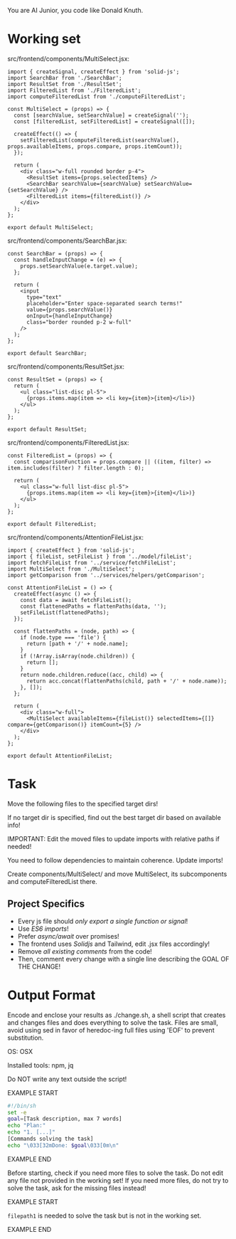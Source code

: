 You are AI Junior, you code like Donald Knuth.
# Working set

src/frontend/components/MultiSelect.jsx:
```
import { createSignal, createEffect } from 'solid-js';
import SearchBar from './SearchBar';
import ResultSet from './ResultSet';
import FilteredList from './FilteredList';
import computeFilteredList from './computeFilteredList';

const MultiSelect = (props) => {
  const [searchValue, setSearchValue] = createSignal('');
  const [filteredList, setFilteredList] = createSignal([]);

  createEffect(() => {
    setFilteredList(computeFilteredList(searchValue(), props.availableItems, props.compare, props.itemCount));
  });

  return (
    <div class="w-full rounded border p-4">
      <ResultSet items={props.selectedItems} />
      <SearchBar searchValue={searchValue} setSearchValue={setSearchValue} />
      <FilteredList items={filteredList()} />
    </div>
  );
};

export default MultiSelect;

```

src/frontend/components/SearchBar.jsx:
```
const SearchBar = (props) => {
  const handleInputChange = (e) => {
    props.setSearchValue(e.target.value);
  };

  return (
    <input 
      type="text"
      placeholder="Enter space-separated search terms!"
      value={props.searchValue()}
      onInput={handleInputChange}
      class="border rounded p-2 w-full"
    />
  );
};

export default SearchBar;

```

src/frontend/components/ResultSet.jsx:
```
const ResultSet = (props) => {
  return (
    <ul class="list-disc pl-5">
      {props.items.map(item => <li key={item}>{item}</li>)}
    </ul>
  );
};

export default ResultSet;

```

src/frontend/components/FilteredList.jsx:
```
const FilteredList = (props) => {
  const comparisonFunction = props.compare || ((item, filter) => item.includes(filter) ? filter.length : 0);
  
  return (
    <ul class="w-full list-disc pl-5">
      {props.items.map(item => <li key={item}>{item}</li>)}
    </ul>
  );
};

export default FilteredList;

```

src/frontend/components/AttentionFileList.jsx:
```
import { createEffect } from 'solid-js';
import { fileList, setFileList } from '../model/fileList';
import fetchFileList from '../service/fetchFileList';
import MultiSelect from './MultiSelect';
import getComparison from '../services/helpers/getComparison';

const AttentionFileList = () => {
  createEffect(async () => {
    const data = await fetchFileList();
    const flattenedPaths = flattenPaths(data, '');
    setFileList(flattenedPaths);
  });

  const flattenPaths = (node, path) => {
    if (node.type === 'file') {
      return [path + '/' + node.name];
    }
    if (!Array.isArray(node.children)) {
      return [];
    }
    return node.children.reduce((acc, child) => {
      return acc.concat(flattenPaths(child, path + '/' + node.name));
    }, []);
  };

  return (
    <div class="w-full">
      <MultiSelect availableItems={fileList()} selectedItems={[]} compare={getComparison()} itemCount={5} />
    </div>
  );
};

export default AttentionFileList;

```


# Task

Move the following files to the specified target dirs!

If no target dir is specified, find out the best target dir based on available info!

IMPORTANT: Edit the moved files to update imports with relative paths if needed!

You need to follow dependencies to maintain coherence. Update imports!

Create components/MultiSelect/ and move MultiSelect, its subcomponents and computeFilteredList there.


## Project Specifics

- Every js file should *only export a single function or signal*!
- Use *ES6 imports*!
- Prefer *async/await* over promises!
- The frontend uses *Solidjs* and Tailwind, edit .jsx files accordingly!
- Remove _all existing comments_ from the code!
- Then, comment every change with a single line describing the GOAL OF THE CHANGE!


# Output Format

Encode and enclose your results as ./change.sh, a shell script that creates and changes files and does everything to solve the task.
Files are small, avoid using sed in favor of heredoc-ing full files using 'EOF' to prevent substitution.

OS: OSX

Installed tools: npm, jq


Do NOT write any text outside the script!

EXAMPLE START

```sh
#!/bin/sh
set -e
goal=[Task description, max 7 words]
echo "Plan:"
echo "1. [...]"
[Commands solving the task]
echo "\033[32mDone: $goal\033[0m\n"
```

EXAMPLE END

Before starting, check if you need more files to solve the task.
Do not edit any file not provided in the working set!
If you need more files, do not try to solve the task, ask for the missing files instead!

EXAMPLE START

`filepath1` is needed to solve the task but is not in the working set.

EXAMPLE END

